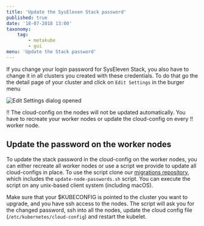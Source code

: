 ```yaml
---
title: 'Update the SysEleven Stack password'
published: true
date: '18-07-2018 13:00'
taxonomy:
    tag:
        - metakube
        - gui
menu: 'Update the Stack password'
---
```


If you change your login password for SysEleven Stack, you also have to change it in all clusters you created with these credentials.
To do that go the the detail page of your cluster and click on `Edit Settings` in the burger menu

![Edit Settings dialog opened](image_edit-settings_01.png)

!! The cloud-config on the nodes will not be updated automatically. You have to recreate your worker nodes or update the cloud-config on every
!! worker node.

## Update the password on the worker nodes

To update the stack password in the cloud-config on the worker nodes, you can either recreate all worker nodes or use a script we provide to update all cloud-configs in place. To use the script clone our [migrations repository](https://github.com/syseleven/metakube-migration), which includes the `update-node-passwords.sh` script. You can execute the script on any unix-based client system (including macOS).

Make sure that your $KUBECONFIG is pointed to the cluster you want to upgrade, and you have ssh access to the nodes. The script will ask you for the changed password, ssh into all the nodes, update the cloud config file (`/etc/kubernetes/cloud-config`) and restart the kubelet.